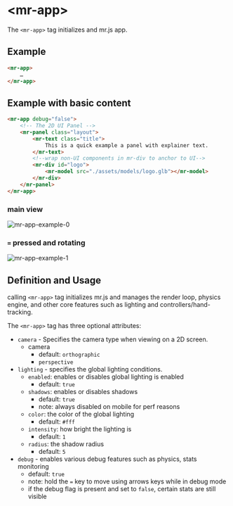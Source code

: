# &lt;mr-app&gt;

The `<mr-app>` tag initializes and mr.js app.

## Example

```html
<mr-app>
    …
</mr-app>
```

## Example with basic content

```html
<mr-app debug="false">
    <!-- The 2D UI Panel -->
    <mr-panel class="layout">
        <mr-text class="title">
            This is a quick example a panel with explainer text.
        </mr-text>
        <!--wrap non-UI components in mr-div to anchor to UI-->
        <mr-div id="logo">
            <mr-model src="./assets/models/logo.glb"></mr-model> 
        </mr-div>
    </mr-panel>
</mr-app>
````

### main view

![mr-app-example-0](/assets/mr-app-example-0.png)

### `=` pressed and rotating

![mr-app-example-1](/assets/mr-app-example-1.png)

## Definition and Usage

calling `<mr-app>` tag initializes mr.js and manages the render loop, physics engine, and other core features such as lighting and controllers/hand-tracking.

The `<mr-app>` tag has three optional attributes:

* `camera` - Specifies the camera type when viewing on a 2D screen.
  * camera
    * default: `orthographic`
    * `perspective`
* `lighting` - specifies the global lighting conditions.
  * `enabled`: enables or disables global lighting is enabled
    * default: `true`
  * `shadows`: enables or disables shadows
    * default: `true`
    * note: always disabled on mobile for perf reasons
  * `color`: the color of the global lighting
    * default: `#fff`
  * `intensity`: how bright the lighting is
    * default: `1`
  * `radius`: the shadow radius
    * default: `5`
* `debug` - enables various debug features such as physics, stats monitoring
  * default: `true`
  * note: hold the `=` key to move using arrows keys while in debug mode
  * if the debug flag is present and set to `false`, certain stats are still visible
